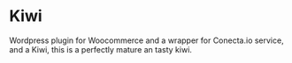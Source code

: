Kiwi
====

Wordpress plugin for Woocommerce and a wrapper for Conecta.io service, and a Kiwi, this is a perfectly mature an tasty kiwi.
